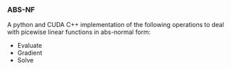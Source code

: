 ### ABS-NF
A python and CUDA C++ implementation of the following operations to deal with picewise linear functions in abs-normal form:

 * Evaluate
 * Gradient
 * Solve